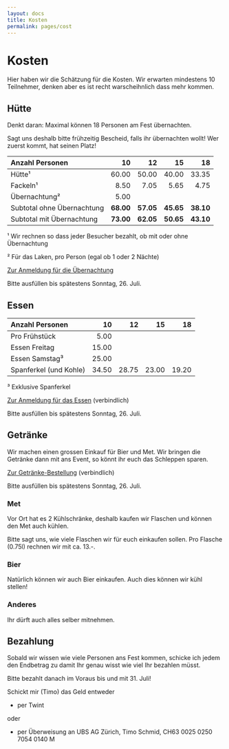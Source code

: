 ```yaml
---
layout: docs
title: Kosten
permalink: pages/cost
---
```


# Kosten

Hier haben wir die Schätzung für die Kosten. Wir erwarten mindestens 10 Teilnehmer, denken aber es ist recht warscheihnlich dass mehr kommen.

## Hütte

Denkt daran: Maximal können 18 Personen am Fest übernachten.

Sagt uns deshalb bitte frühzeitig Bescheid, falls ihr übernachten wollt!
Wer zuerst kommt, hat seinen Platz!


| Anzahl Personen            |        10 |        12 |        15 |        18 |
|:---------------------------|----------:|----------:|----------:|----------:|
| Hütte¹                     |     60.00 |     50.00 |     40.00 |     33.35 |
| Fackeln¹                   |      8.50 |      7.05 |      5.65 |      4.75 |
| Übernachtung²              |      5.00                                     |
| Subtotal ohne Übernachtung | **68.00** | **57.05** | **45.65** | **38.10** |
| Subtotal mit Übernachtung  | **73.00** | **62.05** | **50.65** | **43.10** |

¹ Wir rechnen so dass jeder Besucher bezahlt, ob mit oder ohne Übernachtung

² Für das Laken, pro Person (egal ob 1 oder 2 Nächte)

<a href="https://forms.gle/xVDro3bBDFeF6E1s8" target="_blank">Zur Anmeldung für die Übernachtung</a>

Bitte ausfüllen bis spätestens Sonntag, 26. Juli.

## Essen

| Anzahl Personen        |        10 |        12 |        15 |        18 |
|:-----------------------|----------:|----------:|----------:|----------:|
| Pro Frühstück          |      5.00                                     |
| Essen Freitag          |     15.00                                     |
| Essen Samstag³         |     25.00                                     |
| Spanferkel (und Kohle) |     34.50 |     28.75 |     23.00 |     19.20 |

³ Exklusive Spanferkel

<a href="https://forms.gle/4X8q21FVxjqiaXZPA" target="_blank">Zur Anmeldung für das Essen</a> (verbindlich)

Bitte ausfüllen bis spätestens Sonntag, 26. Juli.

## Getränke

Wir machen einen grossen Einkauf für Bier und Met.
Wir bringen die Getränke dann mit ans Event, so könnt ihr euch das Schleppen sparen.

<a href="https://forms.gle/iD4FJFNALUbtFzcK7" target="_blank">Zur Getränke-Bestellung</a> (verbindlich)

Bitte ausfüllen bis spätestens Sonntag, 26. Juli.

### Met

Vor Ort hat es 2 Kühlschränke, deshalb kaufen wir Flaschen und können den Met auch kühlen.

Bitte sagt uns, wie viele Flaschen wir für euch einkaufen sollen. Pro Flasche (0.75l) rechnen wir mit ca. 13.-.

### Bier

Natürlich können wir auch Bier einkaufen. Auch dies können wir kühl stellen!

### Anderes

Ihr dürft auch alles selber mitnehmen.

## Bezahlung

Sobald wir wissen wie viele Personen ans Fest kommen, schicke ich jedem den Endbetrag zu damit Ihr genau wisst wie viel Ihr bezahlen müsst.

Bitte bezahlt danach im Voraus bis und mit 31. Juli!

Schickt mir (Timo) das Geld entweder

* per Twint

oder

* per Überweisung an UBS AG Zürich, Timo Schmid, CH63 0025 0250 7054 0140 M
